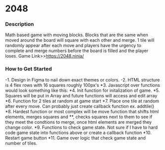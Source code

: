 # **2048**

### Description 
Math based game with moving blocks. Blocks that are the same when moved around 
the board will square with each other and merge. 1 tile will randomly appear after each move and players have the urgency to complete and merge numbers before the board is filled and the player loses. Game Link>>https://2048.ninja/



### How to Get Started
-1. Design in Figma to nail down exact themes or colors. 
-2. HTML structure is 4 flex rows with 16 squares roughly 100px's
*3. Javascript over functions would look something like this:
*4. Init function for initalization of game.
*5. Squares will be put in Array and future functions will access and edit array
*6. Function for 2 tiles at random at game start
*7. Place one tile at random after every move. Can probably just create callback function ex. addtile()
*8. Hardest function or most complex will be move function that shifts html elements, merges squares and **, checks squares next to them to see if they meet the condtions to merge, once html elements are merged they change color.
*9. Functions to check game state. Not sure if I have to hard code game state into 
  functions above or create a callback function
*10. Restart game button
*11. Game over logic that check game state and number of tiles. 


